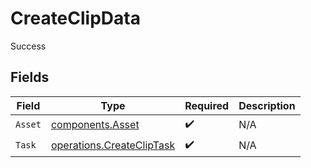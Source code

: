 # CreateClipData

Success


## Fields

| Field                                                                  | Type                                                                   | Required                                                               | Description                                                            |
| ---------------------------------------------------------------------- | ---------------------------------------------------------------------- | ---------------------------------------------------------------------- | ---------------------------------------------------------------------- |
| `Asset`                                                                | [components.Asset](../../models/components/asset.md)                   | :heavy_check_mark:                                                     | N/A                                                                    |
| `Task`                                                                 | [operations.CreateClipTask](../../models/operations/createcliptask.md) | :heavy_check_mark:                                                     | N/A                                                                    |